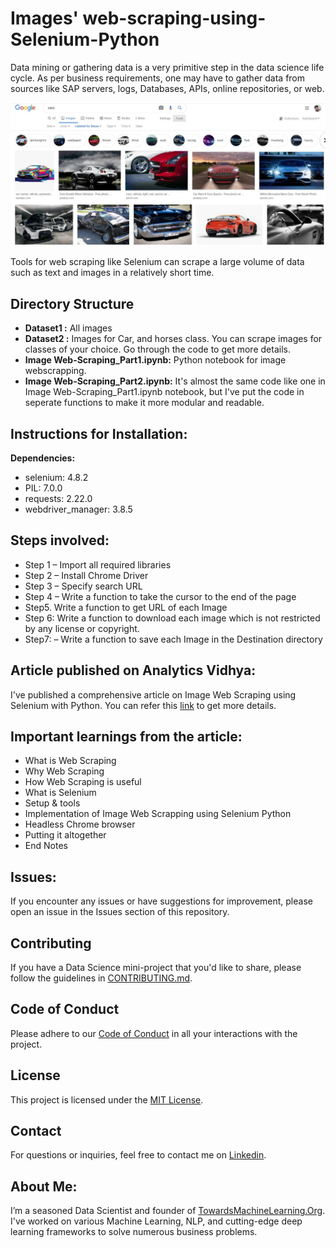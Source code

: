 # Images' web-scraping-using-Selenium-Python

Data mining or gathering data is a very primitive step in the data science life cycle. As per business requirements, one may have to gather data from sources like SAP servers, logs, Databases, APIs, online repositories, or web.

![Images' web-scrapping ](https://github.com/Praveen76/Web-Scraping-using-Selenium-Python/blob/master/ImagesWebscrapping.jpg)

Tools for web scraping like Selenium can scrape a large volume of data such as text and images in a relatively short time.

## **Directory Structure**
* **Dataset1 :** All images
* **Dataset2 :** Images for Car, and horses class. You can scrape images for classes of your choice. Go through the code to get more details.
* **Image Web-Scraping_Part1.ipynb:** Python notebook for image webscrapping.
* **Image Web-Scraping_Part2.ipynb:** It's almost the same code like one in Image Web-Scraping_Part1.ipynb notebook, but I've put the code in seperate functions to make it more modular and readable.

## **Instructions for Installation:**
**Dependencies:**
 * selenium: 4.8.2
 * PIL: 7.0.0
 * requests: 2.22.0
 * webdriver_manager: 3.8.5

## **Steps involved:**

* Step 1 – Import all required libraries
* Step 2 – Install Chrome Driver
* Step 3 – Specify search URL
* Step 4 –  Write a function to take the cursor to the end of the page
* Step5. Write a function to get URL of each Image
* Step 6: Write a function to download each image which is not restricted by any license or copyright.
* Step7: – Write a function to save each Image in the Destination directory



## **Article published on Analytics Vidhya:** 
I've published a comprehensive article on Image Web Scraping using Selenium with Python. You can refer this [link](https://www.analyticsvidhya.com/blog/2020/08/web-scraping-selenium-with-python/) to get more details.

## **Important learnings from the article:**
 * What is Web Scraping
 * Why Web Scraping
 * How Web Scraping is useful
 * What is Selenium
 * Setup & tools
 * Implementation of Image Web Scrapping using Selenium Python
 * Headless Chrome browser
 * Putting it altogether
 * End Notes

## Issues:
If you encounter any issues or have suggestions for improvement, please open an issue in the Issues section of this repository.

## Contributing

If you have a Data Science mini-project that you'd like to share, please follow the guidelines in [CONTRIBUTING.md](https://github.com/Praveen76/Data-Science-Mini-Projects/blob/main/contributing.md).

## Code of Conduct
Please adhere to our [Code of Conduct](https://github.com/Praveen76/Data-Science-Mini-Projects/blob/main/CODE_OF_CONDUCT.md) in all your interactions with the project.

## License

This project is licensed under the [MIT License](LICENSE).

## Contact

For questions or inquiries, feel free to contact me on [Linkedin](https://www.linkedin.com/in/praveen-kumar-anwla-49169266/).

## **About Me**:
I’m a seasoned Data Scientist and founder of [TowardsMachineLearning.Org](https://towardsmachinelearning.org/). I've worked on various Machine Learning, NLP, and cutting-edge deep learning frameworks to solve numerous business problems.
